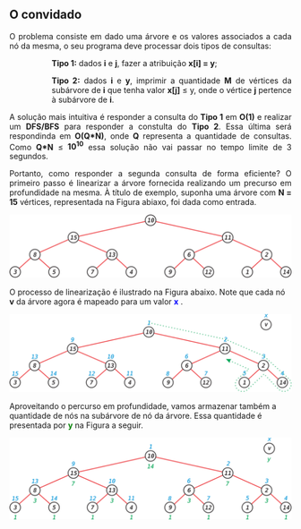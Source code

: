 <div id="convidado">

</div>

## O convidado

<p align="justify">

</p>
<p align="justify">
O problema consiste em dado uma árvore e os valores associados a cada nó da mesma, o seu programa deve processar dois tipos de consultas:
<p style="margin-left:2cm;" align="justify" > <b>Tipo 1:</b> dados <b>i</b> e <b>j</b>, fazer a atribuição <b>x[i] = y</b>;</p>
<p style="margin-left:2cm;" align="justify" > <b>Tipo 2:</b> dados <b>i</b> e <b>y</b>, imprimir a quantidade <b>M</b> de vértices da subárvore de <b>i</b> que tenha valor <b>x[j]</b> &le; y, onde o vértice <b>j</b> pertence à subárvore de <b>i</b>.
</p>
<p align="justify">
A solução mais intuitiva é responder a consulta do <b>Tipo 1</b> em <b>O(1)</b> e realizar um <b>DFS/BFS</b> para responder a constulta do <b>Tipo 2</b>. Essa última será respondinda em <b>O(Q*N)</b>, onde <b>Q</b> representa a quantidade de consultas. Como <b>Q*N</b> &le; <b>10<sup>10</sup></b> essa solução não vai passar no tempo limite de 3 segundos. 
</p>
<p align="justify">
Portanto, como responder a segunda consulta de forma eficiente? O primeiro passo é linearizar a árvore fornecida realizando um precurso em profundidade na mesma. À título de exemplo, suponha uma árvore com <b>N = 15</b> vértices, representada na Figura abiaxo, foi dada como entrada.
</p>

![a](/_assets/images/tree.png)

O processo de linearização é ilustrado na Figura abaixo. Note que cada nó <b>v</b> da árvore agora é mapeado para um valor <font color="blue"> <b>x</b> </font>.

![b](/_assets/images/percurso.png)

Aproveitando o percurso em profundidade, vamos armazenar também a quantidade de nós na subárvore de nó da árvore. Essa quantidade é presentada por <font color="green"> <b>y</b> </font> na Figura a seguir.

![c](/_assets/images/sub.png)


<!--Um exemplo de implementação segue abaixo: -->

<!--{% gist wellvolks/468854028542097e55407afa7a403b2b guarda_costeira.cpp %}-->

